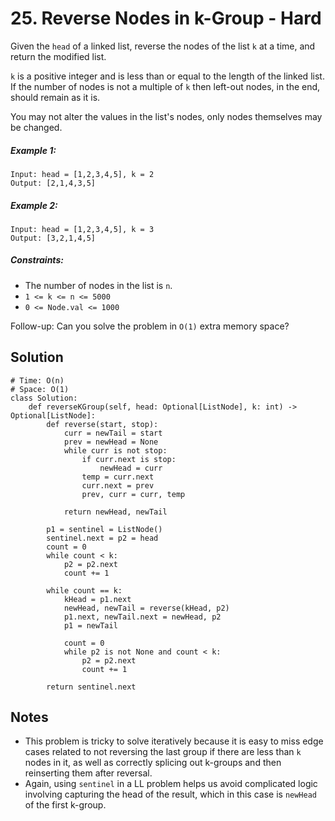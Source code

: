 # 25. Reverse Nodes in k-Group - Hard

Given the `head` of a linked list, reverse the nodes of the list `k` at a time, and return the modified list.

`k` is a positive integer and is less than or equal to the length of the linked list. If the number of nodes is not a multiple of `k` then left-out nodes, in the end, should remain as it is.

You may not alter the values in the list's nodes, only nodes themselves may be changed.

##### Example 1:

```
Input: head = [1,2,3,4,5], k = 2
Output: [2,1,4,3,5]
```

##### Example 2:

```
Input: head = [1,2,3,4,5], k = 3
Output: [3,2,1,4,5]
```

##### Constraints:

- The number of nodes in the list is `n`.
- `1 <= k <= n <= 5000`
- `0 <= Node.val <= 1000`

Follow-up: Can you solve the problem in `O(1)` extra memory space?


## Solution

```
# Time: O(n)
# Space: O(1)
class Solution:
    def reverseKGroup(self, head: Optional[ListNode], k: int) -> Optional[ListNode]:
        def reverse(start, stop):
            curr = newTail = start
            prev = newHead = None
            while curr is not stop:
                if curr.next is stop:
                    newHead = curr
                temp = curr.next
                curr.next = prev
                prev, curr = curr, temp
            
            return newHead, newTail
        
        p1 = sentinel = ListNode()
        sentinel.next = p2 = head
        count = 0
        while count < k:
            p2 = p2.next
            count += 1

        while count == k:
            kHead = p1.next
            newHead, newTail = reverse(kHead, p2)
            p1.next, newTail.next = newHead, p2
            p1 = newTail
            
            count = 0
            while p2 is not None and count < k:
                p2 = p2.next
                count += 1
            
        return sentinel.next
```

## Notes
- This problem is tricky to solve iteratively because it is easy to miss edge cases related to not reversing the last group if there are less than `k` nodes in it, as well as correctly splicing out k-groups and then reinserting them after reversal.
- Again, using `sentinel` in a LL problem helps us avoid complicated logic involving capturing the head of the result, which in this case is `newHead` of the first k-group.
